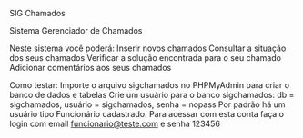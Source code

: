 SIG Chamados

Sistema Gerenciador de Chamados


Neste sistema você poderá:
    Inserir novos chamados
    Consultar a situação dos seus chamados
    Verificar a solução encontrada para o seu chamado
    Adicionar comentários aos seus chamados

Como testar:
    Importe o arquivo sigchamados no PHPMyAdmin para criar o banco de dados e tabelas
    Crie um usuário para o banco sigchamados: db = sigchamados, usuário = sigchamados, senha = nopass
    Por padrão há um usuário tipo Funcionário cadastrado. Para acessar com esta conta faça o login com email funcionario@teste.com e senha 123456
    
